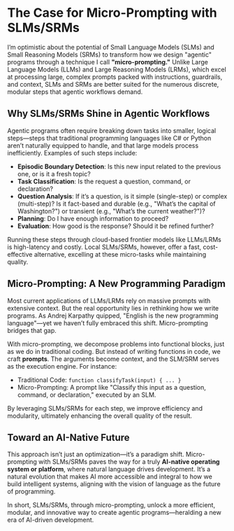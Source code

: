 # The Case for Micro-Prompting with SLMs/SRMs

I’m optimistic about the potential of Small Language Models (SLMs) and Small Reasoning Models (SRMs) to transform how we design "agentic" programs through a technique I call **"micro-prompting."** Unlike Large Language Models (LLMs) and Large Reasoning Models (LRMs), which excel at processing large, complex prompts packed with instructions, guardrails, and context, SLMs and SRMs are better suited for the numerous discrete, modular steps that agentic workflows demand.

## Why SLMs/SRMs Shine in Agentic Workflows

Agentic programs often require breaking down tasks into smaller, logical steps—steps that traditional programming languages like C# or Python aren’t naturally equipped to handle, and that large models process inefficiently. Examples of such steps include:

- **Episodic Boundary Detection**: Is this new input related to the previous one, or is it a fresh topic?
- **Task Classification**: Is the request a question, command, or declaration?
- **Question Analysis**: If it’s a question, is it simple (single-step) or complex (multi-step)? Is it fact-based and durable (e.g., "What’s the capital of Washington?") or transient (e.g., "What’s the current weather?")?
- **Planning**: Do I have enough information to proceed?
- **Evaluation**: How good is the response? Should it be refined further?

Running these steps through cloud-based frontier models like LLMs/LRMs is high-latency and costly. Local SLMs/SRMs, however, offer a fast, cost-effective alternative, excelling at these micro-tasks while maintaining quality.

## Micro-Prompting: A New Programming Paradigm

Most current applications of LLMs/LRMs rely on massive prompts with extensive context. But the real opportunity lies in rethinking how we write programs. As Andrej Karpathy quipped, "English is the new programming language"—yet we haven’t fully embraced this shift. Micro-prompting bridges that gap.

With micro-prompting, we decompose problems into functional blocks, just as we do in traditional coding. But instead of writing functions in code, we craft **prompts**. The arguments become context, and the SLM/SRM serves as the execution engine. For instance:

- Traditional Code: `function classifyTask(input) { ... }`
- Micro-Prompting: A prompt like "Classify this input as a question, command, or declaration," executed by an SLM.

By leveraging SLMs/SRMs for each step, we improve efficiency and modularity, ultimately enhancing the overall quality of the result.

## Toward an AI-Native Future

This approach isn’t just an optimization—it’s a paradigm shift. Micro-prompting with SLMs/SRMs paves the way for a truly **AI-native operating system or platform**, where natural language drives development. It’s a natural evolution that makes AI more accessible and integral to how we build intelligent systems, aligning with the vision of language as the future of programming.

In short, SLMs/SRMs, through micro-prompting, unlock a more efficient, modular, and innovative way to create agentic programs—heralding a new era of AI-driven development.
